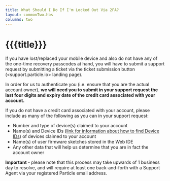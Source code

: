 ```yaml
---
title: What Should I Do If I'm Locked Out Via 2FA?
layout: commonTwo.hbs
columns: two
---
```


# {{{title}}}
If you have lost/replaced your mobile device and also do not have any of the one-time recovery passcodes at hand, you will have to submit a support request by submitting a ticket via the ticket submission button (<support.particle.io> landing page).

In order for us to authenticate you (i.e. ensure that you are the actual account owner), **we will need you to submit in your support request the last four digits and expiry date of the credit card associated with your account.**

If you do not have a credit card associated with your account, please include as many of the following as you can in your support request: 

* Number and type of device(s) claimed to your account
* Name(s) and Device IDs ([link for information about how to find Device IDs](https://docs.particle.io/support/particle-devices-faq/finding-device-id/)) of devices claimed to your account
* Name(s) of user firmware sketches stored in the Web IDE
* Any other data that will help us determine that you are in fact the account owner

**Important** \- please note that this process may take upwards of 1 business day to resolve, and will require at least one back-and-forth with a Support Agent via your registered Particle email address.
